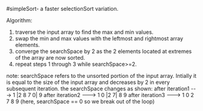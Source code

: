 #simpleSort- a faster selectionSort variation.

Algorithm:

1. traverse the input array to find the max and min values.
2. swap the min and max values with the leftmost and rightmost array elements.
3. converge the searchSpace by 2 as the 2 elements located at extremes of the array are now sorted.
4. repeat steps 1 through 3 while searchSpace>=2.

note: searchSpace refers to the unsorted portion of the input array. Intially it is equal to the size of the input array and decreases by 2 in every subsequent iteration.
      the searchSpace changes as shown:   after iteration1 ---> 1 |2  8  7  0| 9
                                          after iteration2 ---> 1  0 |2  7| 8  9
                                          after iteration3 ---> 1  0  2  7  8  9   (here, searchSpace == 0 so we break out of the loop)


